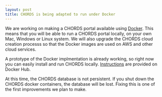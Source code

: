 ```yaml
---
layout: post
title: CHORDS is being adapted to run under Docker
---
```


We are working on making a CHORDS portal available using [Docker](https://www.docker.com/). 
This means that you will be able to run a CHORDS portal locally, on your own 
Mac, Windows or Linux system. We will also upgrade the CHORDS cloud creation
processs so that the Docker images are used on AWS and other cloud services.

A prototype of the Docker implmentation is already working, so right now you can 
easily install and run CHORDS locally. [Instructions](https://hub.docker.com/r/mistermartin/chordsportal_app/)
are provided on Docker Hub. 

At this time, the CHORDS database is not persistent. If you shut down the CHORDS docker containers,
the database will be lost. Fixing this is one of the first improvements we plan to make.
